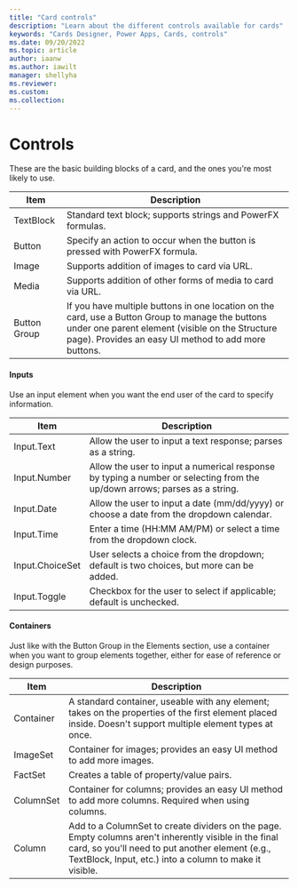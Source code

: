 ```yaml
---
title: "Card controls"
description: "Learn about the different controls available for cards"
keywords: "Cards Designer, Power Apps, Cards, controls"
ms.date: 09/20/2022
ms.topic: article
author: iaanw
ms.author: iawilt
manager: shellyha
ms.reviewer: 
ms.custom: 
ms.collection: 
---
```


# Controls

These are the basic building blocks of a card, and the ones you're most likely to use.

| **Item**     | **Description**                                                                                                                                                                                               |
|--------------|---------------------------------------------------------------------------------------------------------------------------------------------------------------------------------------------------------------|
| TextBlock    | Standard text block; supports strings and PowerFX formulas.                                                                                                                                                   |
| Button       | Specify an action to occur when the button is pressed with PowerFX formula.                                                                                                                                   |
| Image        | Supports addition of images to card via URL.                                                                                                                                                                  |
| Media        | Supports addition of other forms of media to card via URL.                                                                                                                                                    |
| Button Group | If you have multiple buttons in one location on the card, use a Button Group to manage the buttons under one parent element (visible on the Structure page). Provides an easy UI method to add more buttons.  |

#### Inputs

Use an input element when you want the end user of the card to specify information.

| **Item**        | **Description**                                                                                                           |
|-----------------|---------------------------------------------------------------------------------------------------------------------------|
| Input.Text      | Allow the user to input a text response; parses as a string.                                                              |
| Input.Number    | Allow the user to input a numerical response by typing a number or selecting from the up/down arrows; parses as a string. |
| Input.Date      | Allow the user to input a date (mm/dd/yyyy) or choose a date from the dropdown calendar.                                  |
| Input.Time      | Enter a time (HH:MM AM/PM) or select a time from the dropdown clock.                                                      |
| Input.ChoiceSet | User selects a choice from the dropdown; default is two choices, but more can be added.                                   |
| Input.Toggle    | Checkbox for the user to select if applicable; default is unchecked.                                                      |

#### Containers

Just like with the Button Group in the Elements section, use a container when you want to group elements together, either for ease of reference or design purposes.

| **Item**  | **Description**                                                                                                                                                                                                      |
|-----------|----------------------------------------------------------------------------------------------------------------------------------------------------------------------------------------------------------------------|
| Container | A standard container, useable with any element; takes on the properties of the first element placed inside. Doesn't support multiple element types at once.                                                          |
| ImageSet  | Container for images; provides an easy UI method to add more images.                                                                                                                                                 |
| FactSet   | Creates a table of property/value pairs.                                                                                                                                                                             |
| ColumnSet | Container for columns; provides an easy UI method to add more columns. Required when using columns.                                                                                                                  |
| Column    | Add to a ColumnSet to create dividers on the page. Empty columns aren't inherently visible in the final card, so you'll need to put another element (e.g., TextBlock, Input, etc.) into a column to make it visible. |
